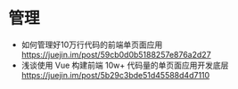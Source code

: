 # 管理

- 如何管理好10万行代码的前端单页面应用 https://juejin.im/post/59cb0d0b5188257e876a2d27
- 浅谈使用 Vue 构建前端 10w+ 代码量的单页面应用开发底层 https://juejin.im/post/5b29c3bde51d45588d4d7110